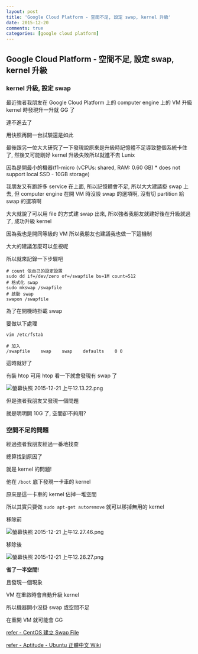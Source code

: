 ```yaml
---
layout: post
title: 'Google Cloud Platform - 空間不足, 設定 swap, kernel 升級'
date: 2015-12-20
comments: true
categories: [google cloud platform]
---
```

## Google Cloud Platform - 空間不足, 設定 swap, kernel 升級

### kernel 升級, 設定 swap

最近強者我朋友在 Google Cloud Platform 上的 computer engine 上的 VM 升級 kernel 時發現升一升就 GG 了

連不進去了

用快照再開一台試驗還是如此

最後跟另一位大大研究了一下發現說原來是升級時記憶體不足導致整個系統卡住了, 然後又可能剛好 kernel 升級失敗所以就進不去 Lunix

因為是開最小的機器(f1-micro (vCPUs: shared, RAM: 0.60 GB) * does not support local SSD - 10GB storage)

我朋友又有跑許多 service 在上面, 所以記憶體會不足, 所以大大建議掛 swap 上去, 但 computer engine 在開 VM 時沒設 swap 的選項啊, 沒有切 partition 給 swap 的選項啊

大大就說了可以用 file 的方式建 swap 出來, 所以強者我朋友就建好後在升級就過了, 成功升級 kernel

因為我也是開同等級的 VM 所以我朋友也建議我也做一下這機制

大大的建議怎麼可以忽視呢

所以就來記錄一下步驟吧

```shell
# count 依自己的設定設置
sudo dd if=/dev/zero of=/swapfile bs=1M count=512
# 格式化 swap
sudo mkswap /swapfile
# 啟動 swap
swapon /swapfile
```

為了在開機時掛載 swap

要做以下處理

```shell
vim /etc/fstab

# 加入
/swapfile    swap    swap    defaults    0 0
```

這時就好了

有裝 htop 可用 htop 看一下就會發現有 swap 了

![螢幕快照 2015-12-21 上午12.13.22.png](http://user-image.logdown.io/user/3170/blog/3202/post/379436/4H5o7kFbSQCXK2KRdihI_%E8%9E%A2%E5%B9%95%E5%BF%AB%E7%85%A7%202015-12-21%20%E4%B8%8A%E5%8D%8812.13.22.png)

但是強者我朋友又發現一個問題

就是明明開 10G 了, 空間卻不夠用?

### 空間不足的問題

經過強者我朋友經過一番地找查

總算找到原因了

就是 kernel 的問題!

他在 `/boot` 底下發現一卡車的 kernel

原來是這一卡車的 kernel 佔掉一堆空間

所以其實只要做 `sudo apt-get autoremove` 就可以移掉無用的 kernel

移除前

![螢幕快照 2015-12-21 上午12.27.46.png](http://user-image.logdown.io/user/3170/blog/3202/post/379436/rKWHb6ETTdyssTBjdZZM_%E8%9E%A2%E5%B9%95%E5%BF%AB%E7%85%A7%202015-12-21%20%E4%B8%8A%E5%8D%8812.27.46.png)

移除後

![螢幕快照 2015-12-21 上午12.26.27.png](http://user-image.logdown.io/user/3170/blog/3202/post/379436/lcw6zUl5TGukhWZXNxsZ_%E8%9E%A2%E5%B9%95%E5%BF%AB%E7%85%A7%202015-12-21%20%E4%B8%8A%E5%8D%8812.26.27.png)

**省了一半空間!**

且發現一個現象

VM 在重啟時會自動升級 kernel

所以機器開小沒掛 swap 或空間不足

在重開 VM 就可能會 GG

[refer - CentOS 建立 Swap File](http://iammic.pixnet.net/blog/post/6204976-centos-%E5%BB%BA%E7%AB%8B-swap-file)

[refer - Aptitude - Ubuntu 正體中文 Wiki](http://wiki.ubuntu-tw.org/index.php?title=Aptitude)
